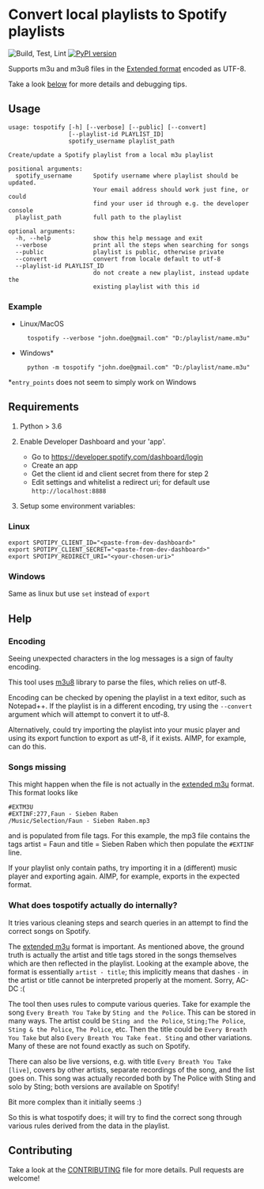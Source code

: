 # Convert local playlists to Spotify playlists

![Build, Test, Lint](https://github.com/radujica/tospotify/workflows/Build,%20Test,%20Lint/badge.svg)
[![PyPI version](https://badge.fury.io/py/tospotify.svg)](https://badge.fury.io/py/tospotify)

Supports m3u and m3u8 files in the [Extended format](https://en.wikipedia.org/wiki/M3U) encoded as UTF-8.

Take a look [below](#help) for more details and debugging tips.

## Usage

    usage: tospotify [-h] [--verbose] [--public] [--convert]
                     [--playlist-id PLAYLIST_ID]
                     spotify_username playlist_path
    
    Create/update a Spotify playlist from a local m3u playlist
    
    positional arguments:
      spotify_username      Spotify username where playlist should be updated.
                            Your email address should work just fine, or could
                            find your user id through e.g. the developer console
      playlist_path         full path to the playlist
    
    optional arguments:
      -h, --help            show this help message and exit
      --verbose             print all the steps when searching for songs
      --public              playlist is public, otherwise private
      --convert             convert from locale default to utf-8
      --playlist-id PLAYLIST_ID
                            do not create a new playlist, instead update the
                            existing playlist with this id
                            
### Example
* Linux/MacOS

        tospotify --verbose "john.doe@gmail.com" "D:/playlist/name.m3u"
        
* Windows*

        python -m tospotify "john.doe@gmail.com" "D:/playlist/name.m3u"
        
\*`entry_points` does not seem to simply work on Windows 


## Requirements
1. Python > 3.6
2. Enable Developer Dashboard and your 'app'.

    - Go to https://developer.spotify.com/dashboard/login
    - Create an app
    - Get the client id and client secret from there for step 2
    - Edit settings and whitelist a redirect uri; for default use `http://localhost:8888`
    
3. Setup some environment variables:

### Linux

    export SPOTIPY_CLIENT_ID="<paste-from-dev-dashboard>"
    export SPOTIPY_CLIENT_SECRET="<paste-from-dev-dashboard>"
    export SPOTIPY_REDIRECT_URI="<your-chosen-uri>"
    
### Windows
Same as linux but use `set` instead of `export`


## Help

### Encoding

Seeing unexpected characters in the log messages is a sign of faulty encoding.

This tool uses [m3u8](https://github.com/globocom/m3u8) library to parse the files, which relies on utf-8.

Encoding can be checked by opening the playlist in a text editor, such as Notepad++.
If the playlist is in a different encoding, 
try using the `--convert` argument which will attempt to convert it to utf-8.

Alternatively, could try importing the playlist into your music player and using its export function 
to export as utf-8, if it exists. AIMP, for example, can do this.

### Songs missing

This might happen when the file is not actually in the [extended m3u](https://en.wikipedia.org/wiki/M3U) format. 
This format looks like

    #EXTM3U
    #EXTINF:277,Faun - Sieben Raben
    /Music/Selection/Faun - Sieben Raben.mp3
    
and is populated from file tags. For this example, the mp3 file contains the tags 
artist = Faun and title = Sieben Raben which then populate the `#EXTINF` line.

If your playlist only contain paths, try importing it in a (different) music player and exporting again.
AIMP, for example, exports in the expected format.

### What does tospotify actually do internally?

It tries various cleaning steps and search queries in an attempt to find the correct songs on Spotify.

The [extended m3u](https://en.wikipedia.org/wiki/M3U) format is important. As mentioned above, the ground truth
is actually the artist and title tags stored in the songs themselves which are then reflected in the playlist.
Looking at the example above, the format is essentially `artist - title`; this implicitly means that dashes `-`
in the artist or title cannot be interpreted properly at the moment. Sorry, AC-DC :(

The tool then uses rules to compute various queries. Take for example the song 
`Every Breath You Take` by `Sting and the Police`. This can be stored in many ways. The artist could be
`Sting and the Police`, `Sting;The Police`, `Sting & the Police`, `The Police`, etc.
Then the title could be `Every Breath You Take` but also `Every Breath You Take feat. Sting` and other
variations. Many of these are not found exactly as such on Spotify.

There can also be live versions, e.g. with title `Every Breath You Take [live]`,
covers by other artists, separate recordings of the song,
and the list goes on. This song was actually recorded both by The Police with Sting
and solo by Sting; both versions are available on Spotify!

Bit more complex than it initially seems :)

So this is what tospotify does; it will try to find the correct song through various rules derived from the data in the 
playlist.


## Contributing

Take a look at the [CONTRIBUTING](CONTRIBUTING.md) file for more details. Pull requests are welcome!
